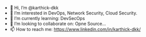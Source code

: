 - 👋 Hi, I’m @karthick-dkk
- 👀 I’m interested in DevOps, Network Security, Cloud Security.
- 🌱 I’m currently learning: DevSecOps
- 💞️ I’m looking to collaborate on: Opne Source...
- 📫 How to reach me: https://www.linkedin.com/in/karthick-dkk/

<!---
karthick-dkk/karthick-dkk is a ✨ special ✨ repository because its `README.md` (this file) appears on your GitHub profile.
You can click the Preview link to take a look at your changes.
--->
